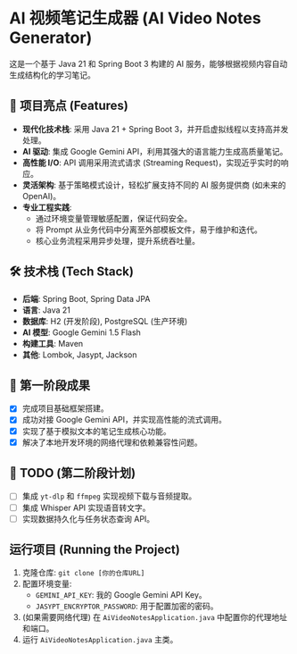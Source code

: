 # AI 视频笔记生成器 (AI Video Notes Generator)

这是一个基于 Java 21 和 Spring Boot 3 构建的 AI 服务，能够根据视频内容自动生成结构化的学习笔记。

## 🚀 项目亮点 (Features)

*   **现代化技术栈**: 采用 Java 21 + Spring Boot 3，并开启虚拟线程以支持高并发处理。
*   **AI 驱动**: 集成 Google Gemini API，利用其强大的语言能力生成高质量笔记。
*   **高性能 I/O**: API 调用采用流式请求 (Streaming Request)，实现近乎实时的响应。
*   **灵活架构**: 基于策略模式设计，轻松扩展支持不同的 AI 服务提供商 (如未来的 OpenAI)。
*   **专业工程实践**:
    *   通过环境变量管理敏感配置，保证代码安全。
    *   将 Prompt 从业务代码中分离至外部模板文件，易于维护和迭代。
    *   核心业务流程采用异步处理，提升系统吞吐量。

## 🛠️ 技术栈 (Tech Stack)

*   **后端**: Spring Boot, Spring Data JPA
*   **语言**: Java 21
*   **数据库**: H2 (开发阶段), PostgreSQL (生产环境)
*   **AI 模型**: Google Gemini 1.5 Flash
*   **构建工具**: Maven
*   **其他**: Lombok, Jasypt, Jackson

## 🏁 第一阶段成果

*   [x] 完成项目基础框架搭建。
*   [x] 成功对接 Google Gemini API，并实现高性能的流式调用。
*   [x] 实现了基于模拟文本的笔记生成核心功能。
*   [x] 解决了本地开发环境的网络代理和依赖兼容性问题。

## 📝 TODO (第二阶段计划)

- [ ] 集成 `yt-dlp` 和 `ffmpeg` 实现视频下载与音频提取。
- [ ] 集成 Whisper API 实现语音转文字。
- [ ] 实现数据持久化与任务状态查询 API。

## 运行项目 (Running the Project)

1.  克隆仓库: `git clone [你的仓库URL]`
2.  配置环境变量:
    *   `GEMINI_API_KEY`: 我的 Google Gemini API Key。
    *   `JASYPT_ENCRYPTOR_PASSWORD`: 用于配置加密的密码。
3.  (如果需要网络代理) 在 `AiVideoNotesApplication.java` 中配置你的代理地址和端口。
4.  运行 `AiVideoNotesApplication.java` 主类。